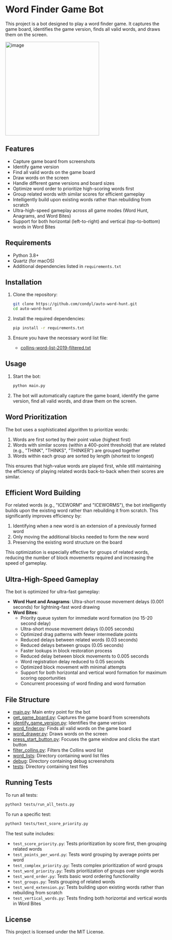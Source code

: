 # Word Finder Game Bot

This project is a bot designed to play a word finder game. It captures the game board, identifies the game version, finds all valid words, and draws them on the screen.

<img width="292" alt="image" src="https://github.com/user-attachments/assets/235b1f25-21ab-4823-91d9-7d27b928cddf" />


## Features

- Capture game board from screenshots
- Identify game version
- Find all valid words on the game board
- Draw words on the screen
- Handle different game versions and board sizes
- Optimize word order to prioritize high-scoring words first
- Group related words with similar scores for efficient gameplay
- Intelligently build upon existing words rather than rebuilding from scratch
- Ultra-high-speed gameplay across all game modes (Word Hunt, Anagrams, and Word Bites)
- Support for both horizontal (left-to-right) and vertical (top-to-bottom) words in Word Bites

## Requirements

- Python 3.8+
- Quartz (for macOS)
- Additional dependencies listed in `requirements.txt`

## Installation

1. Clone the repository:
    ```sh
    git clone https://github.com/condyl/auto-word-hunt.git
    cd auto-word-hunt
    ```

2. Install the required dependencies:
    ```sh
    pip install -r requirements.txt
    ```

3. Ensure you have the necessary word list file:
    - [collins-word-list-2019-filtered.txt](http://_vscodecontentref_/0)

## Usage

1. Start the bot:
    ```sh
    python main.py
    ```

2. The bot will automatically capture the game board, identify the game version, find all valid words, and draw them on the screen.

## Word Prioritization

The bot uses a sophisticated algorithm to prioritize words:

1. Words are first sorted by their point value (highest first)
2. Words with similar scores (within a 400-point threshold) that are related (e.g., "THINK", "THINKS", "THINKER") are grouped together
3. Words within each group are sorted by length (shortest to longest)

This ensures that high-value words are played first, while still maintaining the efficiency of playing related words back-to-back when their scores are similar.

## Efficient Word Building

For related words (e.g., "ICEWORM" and "ICEWORMS"), the bot intelligently builds upon the existing word rather than rebuilding it from scratch. This significantly improves efficiency by:

1. Identifying when a new word is an extension of a previously formed word
2. Only moving the additional blocks needed to form the new word
3. Preserving the existing word structure on the board

This optimization is especially effective for groups of related words, reducing the number of block movements required and increasing the speed of gameplay.

## Ultra-High-Speed Gameplay

The bot is optimized for ultra-fast gameplay:

- **Word Hunt and Anagrams**: Ultra-short mouse movement delays (0.001 seconds) for lightning-fast word drawing
- **Word Bites**: 
  - Priority queue system for immediate word formation (no 15-20 second delay)
  - Ultra-short mouse movement delays (0.005 seconds)
  - Optimized drag patterns with fewer intermediate points
  - Reduced delays between related words (0.03 seconds)
  - Reduced delays between groups (0.05 seconds)
  - Faster lookups in block restoration process
  - Reduced delay between block movements to 0.005 seconds
  - Word registration delay reduced to 0.05 seconds
  - Optimized block movement with minimal attempts
  - Support for both horizontal and vertical word formation for maximum scoring opportunities
  - Concurrent processing of word finding and word formation

## File Structure

- [main.py](http://_vscodecontentref_/1): Main entry point for the bot
- [get_game_board.py](http://_vscodecontentref_/2): Captures the game board from screenshots
- [identify_game_version.py](http://_vscodecontentref_/3): Identifies the game version
- [word_finder.py](http://_vscodecontentref_/4): Finds all valid words on the game board
- [word_drawer.py](http://_vscodecontentref_/5): Draws words on the screen
- [press_start_button.py](http://_vscodecontentref_/6): Focuses the game window and clicks the start button
- [filter_collins.py](http://_vscodecontentref_/7): Filters the Collins word list
- [word_lists](http://_vscodecontentref_/8): Directory containing word list files
- [debug](http://_vscodecontentref_/9): Directory containing debug screenshots
- [tests](http://_vscodecontentref_/10): Directory containing test files

## Running Tests

To run all tests:

```sh
python3 tests/run_all_tests.py
```

To run a specific test:

```sh
python3 tests/test_score_priority.py
```

The test suite includes:
- `test_score_priority.py`: Tests prioritization by score first, then grouping related words
- `test_points_per_word.py`: Tests word grouping by average points per word
- `test_complex_priority.py`: Tests complex prioritization of word groups
- `test_word_priority.py`: Tests prioritization of groups over single words
- `test_word_order.py`: Tests basic word ordering functionality
- `test_groups.py`: Tests grouping of related words
- `test_word_extension.py`: Tests building upon existing words rather than rebuilding from scratch
- `test_vertical_words.py`: Tests finding both horizontal and vertical words in Word Bites

## License

This project is licensed under the MIT License.
